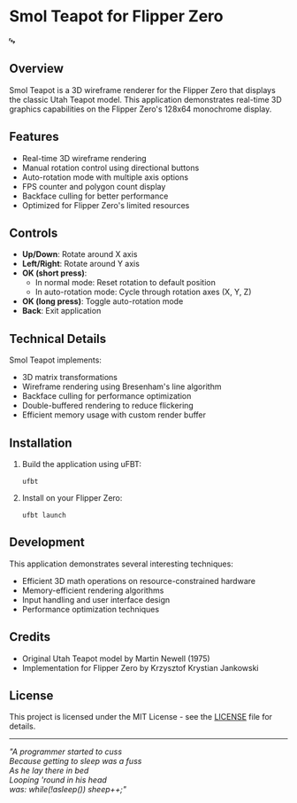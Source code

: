 # Smol Teapot for Flipper Zero

![Smol Teapot](p1x_smol_teapot.png)

## Overview

Smol Teapot is a 3D wireframe renderer for the Flipper Zero that displays the classic Utah Teapot model. This application demonstrates real-time 3D graphics capabilities on the Flipper Zero's 128x64 monochrome display.

## Features

- Real-time 3D wireframe rendering
- Manual rotation control using directional buttons
- Auto-rotation mode with multiple axis options
- FPS counter and polygon count display
- Backface culling for better performance
- Optimized for Flipper Zero's limited resources

## Controls

- **Up/Down**: Rotate around X axis
- **Left/Right**: Rotate around Y axis
- **OK (short press)**: 
  - In normal mode: Reset rotation to default position
  - In auto-rotation mode: Cycle through rotation axes (X, Y, Z)
- **OK (long press)**: Toggle auto-rotation mode
- **Back**: Exit application

## Technical Details

Smol Teapot implements:

- 3D matrix transformations
- Wireframe rendering using Bresenham's line algorithm
- Backface culling for performance optimization
- Double-buffered rendering to reduce flickering
- Efficient memory usage with custom render buffer

## Installation

1. Build the application using uFBT:
   ```
   ufbt
   ```

2. Install on your Flipper Zero:
   ```
   ufbt launch
   ```

## Development

This application demonstrates several interesting techniques:

- Efficient 3D math operations on resource-constrained hardware
- Memory-efficient rendering algorithms
- Input handling and user interface design
- Performance optimization techniques

## Credits

- Original Utah Teapot model by Martin Newell (1975)
- Implementation for Flipper Zero by Krzysztof Krystian Jankowski

## License

This project is licensed under the MIT License - see the [LICENSE](LICENSE) file for details.

---

*"A programmer started to cuss  
Because getting to sleep was a fuss  
As he lay there in bed  
Looping 'round in his head  
was: while(!asleep()) sheep++;"*
